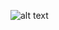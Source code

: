 ![alt text](https://sun4-12.userapi.com/impg/-rwk6CH-wVIny8o7VmPwVPSVzRJ8u_TNy6YUgw/9SU-1HfuH4Q.jpg?size=1080x607&quality=96&sign=a59857883e18873124db1feb63733144&type=album)

